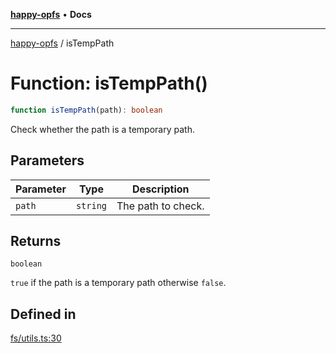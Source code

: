 [**happy-opfs**](../README.md) • **Docs**

***

[happy-opfs](../README.md) / isTempPath

# Function: isTempPath()

```ts
function isTempPath(path): boolean
```

Check whether the path is a temporary path.

## Parameters

| Parameter | Type | Description |
| ------ | ------ | ------ |
| `path` | `string` | The path to check. |

## Returns

`boolean`

`true` if the path is a temporary path otherwise `false`.

## Defined in

[fs/utils.ts:30](https://github.com/JiangJie/happy-opfs/blob/a4847fb43bf2d37df760679e172324cb91fbf2ca/src/fs/utils.ts#L30)
